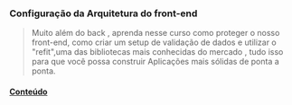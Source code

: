 ### Configuração da Arquitetura do front-end

> Muito além do back , aprenda nesse curso como proteger o nosso front-end, como criar um setup de validação de dados e utilizar o "refit",uma das bibliotecas mais conhecidas do mercado , tudo isso para que você possa construir Aplicações mais sólidas de ponta a ponta.

#### [**Conteúdo**](https://github.com/cristianeasreis/Estudos_ProjetosDio/tree/main/Configura%C3%A7%C3%A3o%20da%20Arquitetura%20do%20front-end%20C%23/Conteudo)